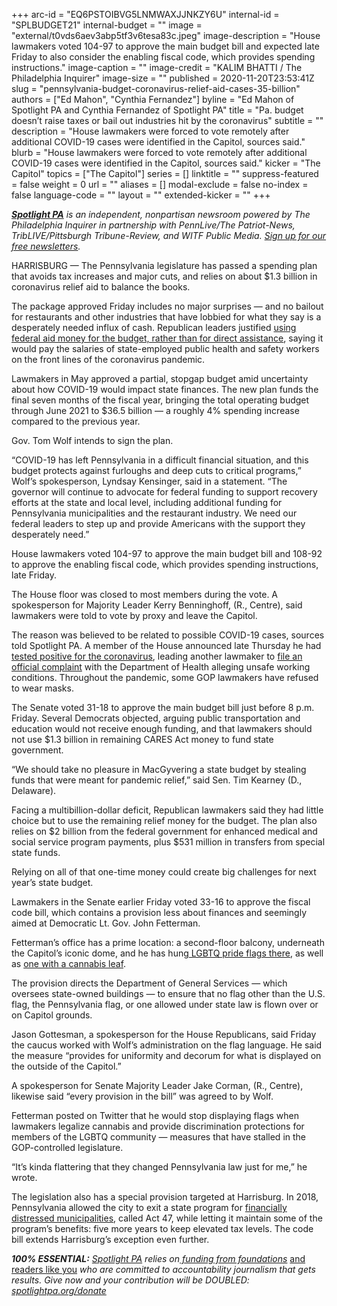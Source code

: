 +++
arc-id = "EQ6PSTOIBVG5LNMWAXJJNKZY6U"
internal-id = "SPLBUDGET21"
internal-budget = ""
image = "external/t0vds6aev3abp5tf3v6tesa83c.jpeg"
image-description = "House lawmakers voted 104-97 to approve the main budget bill and expected late Friday to also consider the enabling fiscal code, which provides spending instructions."
image-caption = ""
image-credit = "KALIM BHATTI / The Philadelphia Inquirer"
image-size = ""
published = 2020-11-20T23:53:41Z
slug = "pennsylvania-budget-coronavirus-relief-aid-cases-35-billion"
authors = ["Ed Mahon", "Cynthia Fernandez"]
byline = "Ed Mahon of Spotlight PA and Cynthia Fernandez of Spotlight PA"
title = "Pa. budget doesn’t raise taxes or bail out industries hit by the coronavirus"
subtitle = ""
description = "House lawmakers were forced to vote remotely after additional COVID-19 cases were identified in the Capitol, sources said."
blurb = "House lawmakers were forced to vote remotely after additional COVID-19 cases were identified in the Capitol, sources said."
kicker = "The Capitol"
topics = ["The Capitol"]
series = []
linktitle = ""
suppress-featured = false
weight = 0
url = ""
aliases = []
modal-exclude = false
no-index = false
language-code = ""
layout = ""
extended-kicker = ""
+++

<a href="https://lesspage.com/"><i><b>Spotlight PA</b></i></a><i> is an independent, nonpartisan newsroom powered by The Philadelphia Inquirer in partnership with PennLive/The Patriot-News, TribLIVE/Pittsburgh Tribune-Review, and WITF Public Media. </i><a href="https://lesspage.com/newsletters"><i>Sign up for our free newsletters</i></a><i>.</i>

HARRISBURG — The Pennsylvania legislature has passed a spending plan that avoids tax increases and major cuts, and relies on about $1.3 billion in coronavirus relief aid to balance the books.

The package approved Friday includes no major surprises — and no bailout for restaurants and other industries that have lobbied for what they say is a desperately needed influx of cash. Republican leaders justified <a href="https://lesspage.com/news/2020/11/pennsylvania-budget-coronavirus-relief-aid-restaurants-providers/">using federal aid money for the budget, rather than for direct assistance</a>, saying it would pay the salaries of state-employed public health and safety workers on the front lines of the coronavirus pandemic.

Lawmakers in May approved a partial, stopgap budget amid uncertainty about how COVID-19 would impact state finances. The new plan funds the final seven months of the fiscal year, bringing the total operating budget through June 2021 to $36.5 billion — a roughly 4% spending increase compared to the previous year.

Gov. Tom Wolf intends to sign the plan.

“COVID-19 has left Pennsylvania in a difficult financial situation, and this budget protects against furloughs and deep cuts to critical programs,” Wolf’s spokesperson, Lyndsay Kensinger, said in a statement. “The governor will continue to advocate for federal funding to support recovery efforts at the state and local level, including additional funding for Pennsylvania municipalities and the restaurant industry. We need our federal leaders to step up and provide Americans with the support they desperately need.”

<script src="https://lesspage.com/embed.js" async></script><div data-spl-embed-version="1" data-spl-src="https://lesspage.com/embeds/newsletter/"></div>

House lawmakers voted 104-97 to approve the main budget bill and 108-92 to approve the enabling fiscal code, which provides spending instructions, late Friday.

The House floor was closed to most members during the vote. A spokesperson for Majority Leader Kerry Benninghoff, (R., Centre), said lawmakers were told to vote by proxy and leave the Capitol.

The reason was believed to be related to possible COVID-19 cases, sources told Spotlight PA. A member of the House announced late Thursday he had <a href="https://lesspage.com/news/2020/11/pennsylvania-lawmaker-coronavirus-positive-unsafe-working-conditions/">tested positive for the coronavirus</a>, leading another lawmaker to <a href="https://lesspage.com/news/2020/11/pennsylvania-lawmaker-coronavirus-positive-unsafe-working-conditions/">file an official complaint</a> with the Department of Health alleging unsafe working conditions. Throughout the pandemic, some GOP lawmakers have refused to wear masks.

The Senate voted 31-18 to approve the main budget bill just before 8 p.m. Friday. Several Democrats objected, arguing public transportation and education would not receive enough funding, and that lawmakers should not use $1.3 billion in remaining CARES Act money to fund state government.

“We should take no pleasure in MacGyvering a state budget by stealing funds that were meant for pandemic relief,” said Sen. Tim Kearney (D., Delaware).

Facing a multibillion-dollar deficit, Republican lawmakers said they had little choice but to use the remaining relief money for the budget. The plan also relies on $2 billion from the federal government for enhanced medical and social service program payments, plus $531 million in transfers from special state funds.

Relying on all of that one-time money could create big challenges for next year’s state budget.

Lawmakers in the Senate earlier Friday voted 33-16 to approve the fiscal code bill, which contains a provision less about finances and seemingly aimed at Democratic Lt. Gov. John Fetterman.

Fetterman’s office has a prime location: a second-floor balcony, underneath the Capitol’s iconic dome, and he has hung<a href="https://www.pennlive.com/news/2019/06/lt-gov-john-fetterman-uses-prime-state-capitol-real-estate-to-make-a-gay-pride-statement.html"> LGBTQ pride flags there</a>, as well as <a href="https://twitter.com/JohnFetterman/status/1329178115390705665/photo/1">one with a cannabis leaf</a>.

The provision directs the Department of General Services — which oversees state-owned buildings — to ensure that no flag other than the U.S. flag, the Pennsylvania flag, or one allowed under state law is flown over or on Capitol grounds.

<script src="https://lesspage.com/embed.js" async></script><div data-spl-embed-version="1" data-spl-src="https://lesspage.com/embeds/donate/?teaser_text=Spotlight%20PA%20provides%20essential%2C%20public-service%20journalism%20thanks%20to%20its%20dedicated%20and%20passionate%20members.%20%3Cb%3EJoin%20today%20and%20we'll%20DOUBLE%20your%20gift.%3C%2Fb%3E&cta_text=YES%2C%20DOUBLE%20MY%20GIFT&eyebrow_text=BECOME%20A%20MEMBER"></div>

Jason Gottesman, a spokesperson for the House Republicans, said Friday the caucus worked with Wolf’s administration on the flag language. He said the measure “provides for uniformity and decorum for what is displayed on the outside of the Capitol.”

A spokesperson for Senate Majority Leader Jake Corman, (R., Centre), likewise said “every provision in the bill” was agreed to by Wolf.

Fetterman posted on Twitter that he would stop displaying flags when lawmakers legalize cannabis and provide discrimination protections for members of the LGBTQ community — measures that have stalled in the GOP-controlled legislature.

“It’s kinda flattering that they changed Pennsylvania law just for me,” he wrote.

The legislation also has a special provision targeted at Harrisburg. In 2018, Pennsylvania allowed the city to exit a state program for <a href="https://web.archive.org/web/20210609042105/http://harrisburgpa.gov/act47/">financially distressed municipalities</a>, called Act 47, while letting it maintain some of the program’s benefits: five more years to keep elevated tax levels. The code bill extends Harrisburg’s exception even further.

<i><b>100% ESSENTIAL:</b></i><i> </i><a href="https://lesspage.com/"><i>Spotlight PA</i></a><i> relies on</i><a href="https://lesspage.com/support"><i> funding from foundations</i></a><i> </i><a href="https://lesspage.com/support">and readers like you</a><i> who are committed to accountability journalism that gets results. Give now and your contribution will be DOUBLED: </i><a href="http://spotlightpa.org/donate"><i>spotlightpa.org/donate</i></a>
